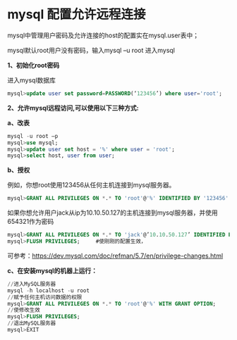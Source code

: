 # mysql 配置允许远程连接

mysql中管理用户密码及允许连接的host的配置实在mysql.user表中；

mysql默认root用户没有密码，输入mysql –u root 进入mysql

**1、初始化root密码**

进入mysql数据库

```sql
mysql>update user set password=PASSWORD(‘123456’) where user='root';
```

**2、允许mysql远程访问,可以使用以下三种方式:**

**a、改表**

```sql
mysql -u root –p
mysql>use mysql;
mysql>update user set host = '%' where user = 'root';
mysql>select host, user from user;
```

**b、授权**

例如，你想root使用123456从任何主机连接到mysql服务器。

```sql
mysql>GRANT ALL PRIVILEGES ON *.* TO 'root'@'%' IDENTIFIED BY '123456' WITH GRANT OPTION;
```

如果你想允许用户jack从ip为10.10.50.127的主机连接到mysql服务器，并使用654321作为密码

```sql
mysql>GRANT ALL PRIVILEGES ON *.* TO 'jack'@’10.10.50.127’ IDENTIFIED BY '654321' WITH GRANT OPTION;
mysql>FLUSH PRIVILEGES;		#使刚刚的配置生效，
```

可参考：https://dev.mysql.com/doc/refman/5.7/en/privilege-changes.html

**c、在安装mysql的机器上运行：**

```sql
//进入MySQL服务器
mysql -h localhost -u root
//赋予任何主机访问数据的权限
mysql>GRANT ALL PRIVILEGES ON *.* TO 'root'@'%' WITH GRANT OPTION;
//使修改生效
mysql>FLUSH PRIVILEGES;
//退出MySQL服务器
mysql>EXIT
```

